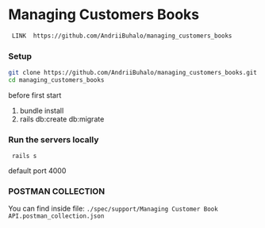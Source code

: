 # Managing Customers Books
 ```bash
  LINK  https://github.com/AndriiBuhalo/managing_customers_books
  ```

### Setup
  ```bash
  git clone https://github.com/AndriiBuhalo/managing_customers_books.git
  cd managing_customers_books
  ```

before first start
1. bundle install
2. rails db:create db:migrate

### Run the servers locally
``` rails s```

default port 4000

### POSTMAN COLLECTION
You can find inside file:
```./spec/support/Managing Customer Book API.postman_collection.json```
